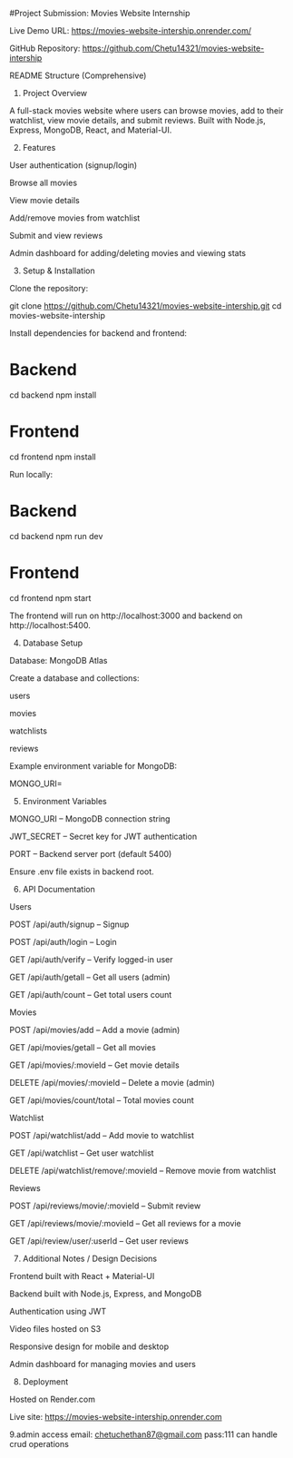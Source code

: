 #Project Submission: Movies Website Internship

Live Demo URL: https://movies-website-intership.onrender.com/

GitHub Repository: https://github.com/Chetu14321/movies-website-intership

README Structure (Comprehensive)
1. Project Overview

A full-stack movies website where users can browse movies, add to their watchlist, view movie details, and submit reviews.
Built with Node.js, Express, MongoDB, React, and Material-UI.

2. Features

User authentication (signup/login)

Browse all movies

View movie details

Add/remove movies from watchlist

Submit and view reviews

Admin dashboard for adding/deleting movies and viewing stats

3. Setup & Installation

Clone the repository:

git clone https://github.com/Chetu14321/movies-website-intership.git
cd movies-website-intership


Install dependencies for backend and frontend:

# Backend
cd backend
npm install

# Frontend
cd frontend
npm install


Run locally:

# Backend
cd backend
npm run dev

# Frontend
cd frontend
npm start


The frontend will run on http://localhost:3000 and backend on http://localhost:5400.

4. Database Setup

Database: MongoDB Atlas

Create a database and collections:

users

movies

watchlists

reviews

Example environment variable for MongoDB:

MONGO_URI=<Your MongoDB connection string>

5. Environment Variables

MONGO_URI – MongoDB connection string

JWT_SECRET – Secret key for JWT authentication

PORT – Backend server port (default 5400)

Ensure .env file exists in backend root.

6. API Documentation

Users

POST /api/auth/signup – Signup

POST /api/auth/login – Login

GET /api/auth/verify – Verify logged-in user

GET /api/auth/getall – Get all users (admin)

GET /api/auth/count – Get total users count

Movies

POST /api/movies/add – Add a movie (admin)

GET /api/movies/getall – Get all movies

GET /api/movies/:movieId – Get movie details

DELETE /api/movies/:movieId – Delete a movie (admin)

GET /api/movies/count/total – Total movies count

Watchlist

POST /api/watchlist/add – Add movie to watchlist

GET /api/watchlist – Get user watchlist

DELETE /api/watchlist/remove/:movieId – Remove movie from watchlist

Reviews

POST /api/reviews/movie/:movieId – Submit review

GET /api/reviews/movie/:movieId – Get all reviews for a movie

GET /api/review/user/:userId – Get user reviews

7. Additional Notes / Design Decisions

Frontend built with React + Material-UI

Backend built with Node.js, Express, and MongoDB

Authentication using JWT

Video files hosted on S3

Responsive design for mobile and desktop

Admin dashboard for managing movies and users

8. Deployment

Hosted on Render.com

Live site: https://movies-website-intership.onrender.com

9.admin access
 email: chetuchethan87@gmail.com
 pass:111
 can handle crud operations


